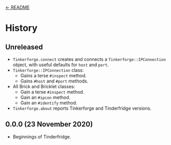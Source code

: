 [← README](README.md)

# History

## Unreleased

* `Tinkerforge.connect` creates and connects a `Tinkerforge::IPConnection` object, with useful defaults for `host` and `port`.
* `Tinkerforge::IPConnection` class:
    * Gains a terse `#inspect` method.
    * Gains `#host` and `#port` methods.
* All Brick and Bricklet classes:
    * Gain a terse `#inspect` method.
    * Gain an `#ipcon` method.
    * Gain an `#identify` method.
* `Tinkerforge.about` reports Tinkerforge and Tinderfridge versions.

## 0.0.0 (23 November 2020)

 * Beginnings of Tinderfridge.

